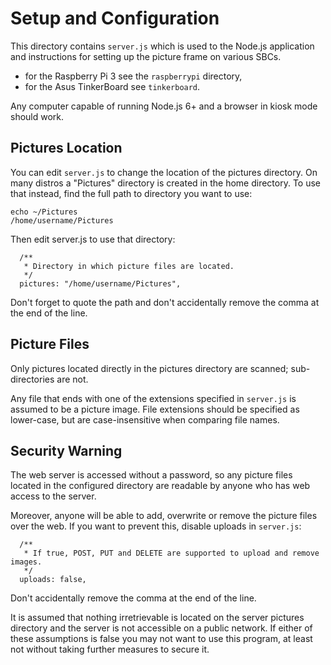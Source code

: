 # Setup and Configuration

This directory contains `server.js` which is used to the Node.js application and instructions for setting up the
picture frame on various SBCs.
 - for the Raspberry Pi 3 see the `raspberrypi` directory,
 - for the Asus TinkerBoard see `tinkerboard`.

Any computer capable of running Node.js 6+ and a browser in kiosk mode should work.

## Pictures Location

You can edit `server.js` to change the location of the pictures directory. 
On many distros a "Pictures" directory is created in the home directory.
To use that instead, find the full path to directory you want to use:
```
echo ~/Pictures
/home/username/Pictures
```
Then edit server.js to use that directory:
```
  /**
   * Directory in which picture files are located.
   */
  pictures: "/home/username/Pictures",
```
Don't forget to quote the path and don't accidentally remove the comma at the end of the line.

## Picture Files

Only pictures located directly in the pictures directory are scanned; sub-directories are not.

Any file that ends with one of the extensions specified in `server.js` is assumed to be a picture image.
File extensions should be specified as lower-case, but are case-insensitive when comparing file names.

## Security Warning

The web server is accessed without a password, so any picture files located in the configured directory are
readable by anyone who has web access to the server.

Moreover, anyone will be able to add, overwrite or remove the picture files over the web.
If you want to prevent this, disable uploads in `server.js`:
```
  /**
   * If true, POST, PUT and DELETE are supported to upload and remove images.
   */
  uploads: false,
```
Don't accidentally remove the comma at the end of the line.

It is assumed that nothing irretrievable is located on the server pictures directory and the server is not accessible
on a public network. If either of these assumptions is false you may not want to use this program, at least not without
taking further measures to secure it.
